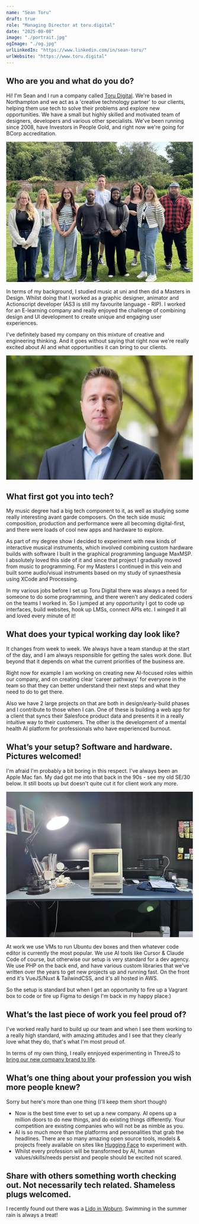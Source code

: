 ```yaml
---
name: "Sean Toru"
draft: true
role: "Managing Director at toru.digital"
date: "2025-08-08"
image: "./portrait.jpg"
ogImage: "./og.jpg"
urlLinkedIn: "https://www.linkedin.com/in/sean-toru/"
urlWebsite: "https://www.toru.digital"
---
```


## Who are you and what do you do?

Hi! I'm Sean and I run a company called [Toru Digital](https://www.toru.digital). We're based in Northampton and we act as a 'creative technology partner' to our clients, helping them use tech to solve their problems and explore new opportunities. We have a small but highly skilled and motivated team of designers, developers and various other specialists. We've been running since 2008, have Investors in People Gold, and right now we're going for BCorp accreditation.

![Sean Toru](portrait-2.jpg)

In terms of my background, I studied music at uni and then did a Masters in Design. Whilst doing that I worked as a graphic designer, animator and Actionscript developer (AS3 is still my favourite language - RIP). I worked for an E-learning company and really enjoyed the challenge of combining design and UI development to create unique and engaging user experiences.

I've definitely based my company on this mixture of creative and engineering thinking. And it goes without saying that right now we're really excited about AI and what opportunities it can bring to our clients.

![Sean Toru](portrait.jpg)

## What first got you into tech?

My music degree had a big tech component to it, as well as studying some really interesting avant garde composers. On the tech side music composition, production and performance were all becoming digital-first, and there were loads of cool new apps and hardware to explore.

As part of my degree show I decided to experiment with new kinds of interactive musical instruments, which involved combining custom hardware builds with software I built in the graphical programming language MaxMSP. I absolutely loved this side of it and since that project I gradually moved from music to programming. For my Masters I continued in this vein and built some audio/visual instruments based on my study of synaesthesia using XCode and Processing.

In my various jobs before I set up Toru Digital there was always a need for someone to do some programming, and there weren't any dedicated coders on the teams I worked in. So I jumped at any opportunity I got to code up interfaces, build websites, hook up LMSs, connect APIs etc. I winged it all and loved every minute of it!

## What does your typical working day look like?

It changes from week to week. We always have a team standup at the start of the day, and I am always responsible for getting the sales work done. But beyond that it depends on what the current priorities of the business are.

Right now for example I am working on creating new AI-focused roles within our company, and on creating clear 'career pathways' for everyone in the team so that they can better understand their next steps and what they need to do to get there.

Also we have 2 large projects on that are both in design/early-build phases and I contribute to those when I can. One of these is building a web app for a client that syncs their Salesfoce product data and presents it in a really intuitive way to their customers. The other is the development of a mental health AI platform for professionals who have experienced burnout.

## What’s your setup? Software and hardware. Pictures welcomed!

I'm afraid I'm probably a bit boring in this respect. I've always been an Apple Mac fan. My dad got me into that back in the 90s - see my old SE/30 below. It still boots up but doesn't quite cut it for client work any more.

![Setup](setup.jpg)

At work we use VMs to run Ubuntu dev boxes and then whatever code editor is currently the most popular. We use AI tools like Cursor & Claude Code of course, but otherwise our setup is very standard for a dev agency. We use PHP on the back end, and have various custom libraries that we've written over the years to get new projects up and running fast. On the front end it's VueJS/Nuxt & TailwindCSS, and it's all hosted in AWS.

So the setup is standard but when I get an opportunity to fire up a Vagrant box to code or fire up Figma to design I'm back in my happy place:)

## What’s the last piece of work you feel proud of?

I've worked really hard to build up our team and when I see them working to a really high standard, with amazing attitudes and I see that they clearly love what they do, that's what I'm most proud of.

In terms of my own thing, I really ennjoyed experimenting in ThreeJS to [bring our new company brand to life](https://dribbble.com/shots/25920791-Toru-Digital-Brand).

## What’s one thing about your profession you wish more people knew?

Sorry but here's more than one thing (I'll keep them short though)

- Now is the best time ever to set up a new company. AI opens up a million doors to do new things, and do existing things differently. Your competition are existing companies who will not be as nimble as you.
- AI is so much more than the platforms and personalities that grab the headlines. There are so many amazing open source tools, models & projects freely available on sites like [Hugging Face](https://huggingface.co/) to experiment with.
- Whilst every profession will be transformed by AI, human values/skills/needs persist and people should be excited not scared.

## Share with others something worth checking out. Not necessarily tech related. Shameless plugs welcomed.

I recently found out there was a [Lido in Woburn](https://woburnlido.weebly.com/). Swimming in the summer rain is always a treat!
